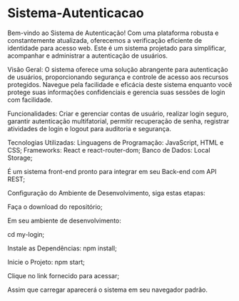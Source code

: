 # Sistema-Autenticacao

Bem-vindo ao Sistema de Autenticação! Com uma plataforma robusta e constantemente atualizada, oferecemos a verificação eficiente de identidade para acesso web. Este é um sistema projetado para simplificar, acompanhar e administrar a autenticação de usuários.

Visão Geral: O sistema oferece uma solução abrangente para autenticação de usuários, proporcionando segurança e controle de acesso aos recursos protegidos. Navegue pela facilidade e eficácia deste sistema enquanto você protege suas informações confidenciais e gerencia suas sessões de login com facilidade.

Funcionalidades: Criar e gerenciar contas de usuário, realizar login seguro, garantir autenticação multifatorial, permitir recuperação de senha, registrar atividades de login e logout para auditoria e segurança.

Tecnologias Utilizadas: Linguagens de Programação: JavaScript, HTML e CSS; Frameworks: React e react-router-dom; Banco de Dados: Local Storage;

É um sistema front-end pronto para integrar em seu Back-end com API REST;

Configuração do Ambiente de Desenvolvimento, siga estas etapas:

Faça o download do repositório;

Em seu ambiente de desenvolvimento:

cd my-login;

Instale as Dependências: npm install;

Inicie o Projeto: npm start;

Clique no link fornecido para acessar;

Assim que carregar aparecerá o sistema em seu navegador padrão.

